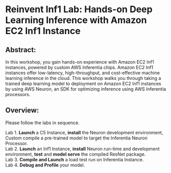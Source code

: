 # Reinvent Inf1 Lab: Hands-on Deep Learning Inference with Amazon EC2 Inf1 Instance

## Abstract:

In this workshop, you gain hands-on experience with Amazon EC2 Inf1 instances, powered by custom AWS Inferentia chips. Amazon EC2 Inf1 instances offer low-latency, high-throughput, and cost-effective machine learning inference in the cloud. This workshop walks you through taking a trained deep learning model to deployment on Amazon EC2 Inf1 instances by using AWS Neuron, an SDK for optimizing inference using AWS Inferentia processors.

## Overview:

Please follow the labs in sequence.

Lab 1. **Launch** a C5 Instance, **install** the Neuron development environment, Custom compile a pre-trained model to target the Inferentia Neuron Processor.   
Lab 2. **Launch** an Inf1 Instance, **install** Neuron run-time and development environment, **test** and **model serve** the compiled ResNet package.   
Lab 3. **Compile and Launch** a load test run on Inferentia Instance.   
Lab 4. **Debug and Profile** your model. 

